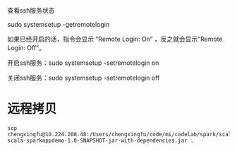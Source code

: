查看ssh服务状态

sudo systemsetup -getremotelogin

如果已经开启的话，指令会显示 “Remote Login: On” ，反之就会显示“Remote Login: Off”。

开启ssh服务：sudo systemsetup -setremotelogin on

关闭ssh服务：sudo systemsetup -setremotelogin off

# 远程拷贝

```shell
scp chengxingfu@10.224.208.48:/Users/chengxingfu/code/mi/codelab/spark/scala/SparkAppDemo/target/spark-scala-sparkappdemo-1.0-SNAPSHOT-jar-with-dependencies.jar .
```

